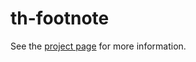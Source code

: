 th-footnote
================

See the [project page](http://thelmanews.github.io/thelma-component-demo/) for more information.
